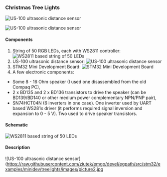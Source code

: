 ### Christmas Tree Lights ###

![US-100 ultrasonic distance sensor](https://raw.githubusercontent.com/ziutek/emgo/devel/egpath/src/stm32/examples/minidev/treelights/images/controller.jpg)

![US-100 ultrasonic distance sensor](https://raw.githubusercontent.com/ziutek/emgo/devel/egpath/src/stm32/examples/minidev/treelights/images/picture1.jpg)


#### Components ####

1. String of 50 RGB LEDs, each with WS2811 controller:
	![WS2811 based string of 50 LEDs](https://raw.githubusercontent.com/ziutek/emgo/devel/egpath/src/stm32/examples/minidev/treelights/images/ledstring.jpg)
2. US-100 ultrasonic distance sensor:
	![US-100 ultrasonic distance sensor](https://raw.githubusercontent.com/ziutek/emgo/devel/egpath/src/stm32/examples/minidev/treelights/images/US-100.jpg)
3. STM32 Mini Development Board:
	![STM32 Mini Development Board](https://raw.githubusercontent.com/ziutek/emgo/devel/egpath/src/stm32/examples/minidev/board.jpg)
4. A few electronic components:
- Some 8 - 16 Ohm speaker (I used one disassembled from the old Compaq PC),
- 2 x BD135 and 2 x BD136 transistors to drive the speaker (can be BD139/BD140 or other medium power complementary NPN/PNP pair), 
- SN74HCT04N (6 inverters in one case). One inverter used by UART based WS281x driver (it performs required signal inversion and expansion to 0 - 5 V). Two used to drive speaker transistors.

#### Schematic ####

![WS2811 based string of 50 LEDs](https://raw.githubusercontent.com/ziutek/emgo/devel/egpath/src/stm32/examples/minidev/treelights/images/schematic.jpg)

####  Description #####

![US-100 ultrasonic distance sensor](https://raw.githubusercontent.com/ziutek/emgo/devel/egpath/src/stm32/examples/minidev/treelights/images/picture2.jpg
